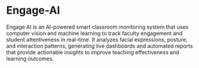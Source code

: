 # Engage-AI
Engage AI is an AI-powered smart classroom monitoring system that uses computer vision and machine learning to track faculty engagement and student attentiveness in real-time. It analyzes facial expressions, posture, and interaction patterns, generating live dashboards and automated reports that provide actionable insights to improve teaching effectiveness and learning outcomes.
